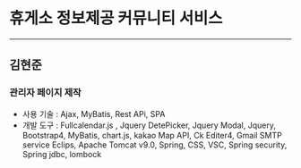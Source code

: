 # 휴게소 정보제공 커뮤니티 서비스 
---
## 김현준 
### 관리자 페이지 제작 
  - 사용 기술 : Ajax, MyBatis, Rest APi, SPA 
  - 개발 도구 : Fullcalendar.js , Jquery DetePicker, Jquery Modal, Jquery, Bootstrap4, MyBatis, chart.js,  kakao Map API, Ck Editer4, Gmail SMTP service 
                Eclips, Apache Tomcat v9.0, Spring, CSS, VSC, Spring security, Spring jdbc, lombock

